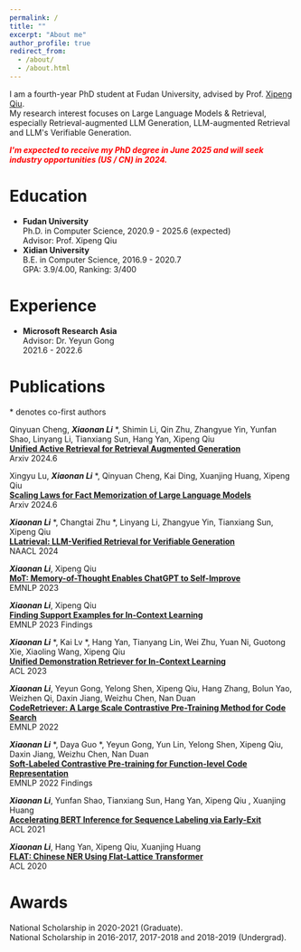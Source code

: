 ```yaml
---
permalink: /
title: ""
excerpt: "About me"
author_profile: true
redirect_from: 
  - /about/
  - /about.html
---
```


<!-- ## About Me -->
I am a fourth-year PhD student at Fudan University, advised by Prof. [Xipeng Qiu](https://xpqiu.github.io/).  
My research interest focuses on Large Language Models & Retrieval, especially Retrieval-augmented LLM Generation, LLM-augmented Retrieval and LLM's Verifiable Generation.  

[//]: # (Looking for Industry Opportunities, e.g., Research Scientist and Applied Scientist. I'm expected to graduate in June 2025.)
[//]: # (I'm expected to receive my PhD degree in June 2025.   )
***<font color=red>I'm expected to receive my PhD degree in June 2025 and will seek industry opportunities (US / CN) in 2024.</font>***

# Education
- **Fudan University**  
  Ph.D. in Computer Science, 2020.9 - 2025.6 (expected)  
  Advisor: Prof. Xipeng Qiu  
- **Xidian University**  
  B.E. in Computer Science, 2016.9 - 2020.7  
  GPA: 3.9/4.00, Ranking: 3/400  

# Experience
- **Microsoft Research Asia**  
  Advisor: Dr. Yeyun Gong  
  2021.6 - 2022.6

# Publications
\* denotes co-first authors
<!-- $^\dagger$ denotes corresponding author/main advisor -->

Qinyuan Cheng, ***Xiaonan Li*** *, Shimin Li, Qin Zhu, Zhangyue Yin, Yunfan Shao, Linyang Li, Tianxiang Sun, Hang Yan, Xipeng Qiu  
[**Unified Active Retrieval for Retrieval Augmented Generation**](https://arxiv.org/pdf/2406.12534)  
Arxiv 2024.6

Xingyu Lu, ***Xiaonan Li*** *, Qinyuan Cheng, Kai Ding, Xuanjing Huang, Xipeng Qiu  
[**Scaling Laws for Fact Memorization of Large Language Models**](https://arxiv.org/pdf/2406.15720)  
Arxiv 2024.6

***Xiaonan Li*** *, Changtai Zhu *, Linyang Li, Zhangyue Yin, Tianxiang Sun, Xipeng Qiu  
[**LLatrieval: LLM-Verified Retrieval for Verifiable Generation**](https://arxiv.org/pdf/2311.07838.pdf)  
NAACL 2024

***Xiaonan Li***, Xipeng Qiu  
[**MoT: Memory-of-Thought Enables ChatGPT to Self-Improve**](https://aclanthology.org/2023.emnlp-main.392.pdf)  
EMNLP 2023  

***Xiaonan Li***, Xipeng Qiu  
[**Finding Support Examples for In-Context Learning**](https://aclanthology.org/2023.findings-emnlp.411.pdf)  
EMNLP 2023 Findings

***Xiaonan Li*** *, Kai Lv *, Hang Yan, Tianyang Lin, Wei Zhu, Yuan Ni, Guotong Xie, Xiaoling Wang, Xipeng Qiu  
[**Unified Demonstration Retriever for In-Context Learning**](https://aclanthology.org/2023.acl-long.256.pdf)  
ACL 2023  

***Xiaonan Li***, Yeyun Gong, Yelong Shen, Xipeng Qiu, Hang Zhang, Bolun Yao, Weizhen Qi, Daxin Jiang, Weizhu Chen, Nan Duan  
[**CodeRetriever: A Large Scale Contrastive Pre-Training Method for Code Search**](https://aclanthology.org/2022.emnlp-main.187.pdf)  
EMNLP 2022  

***Xiaonan Li*** *, Daya Guo *, Yeyun Gong, Yun Lin, Yelong Shen, Xipeng Qiu, Daxin Jiang, Weizhu Chen, Nan Duan  
[**Soft-Labeled Contrastive Pre-training for Function-level Code Representation**](https://aclanthology.org/2022.findings-emnlp.9.pdf)  
EMNLP 2022 Findings  

***Xiaonan Li***, Yunfan Shao, Tianxiang Sun, Hang Yan, Xipeng Qiu
, Xuanjing Huang  
[**Accelerating BERT Inference for Sequence Labeling via Early-Exit**](https://aclanthology.org/2021.acl-long.16.pdf)  
ACL 2021  

***Xiaonan Li***, Hang Yan, Xipeng Qiu, Xuanjing Huang  
[**FLAT: Chinese NER Using Flat-Lattice Transformer**](https://aclanthology.org/2020.acl-main.611.pdf)  
ACL 2020  


# Awards
National Scholarship in 2020-2021 (Graduate).  
National Scholarship in 2016-2017, 2017-2018 and 2018-2019 (Undergrad).
